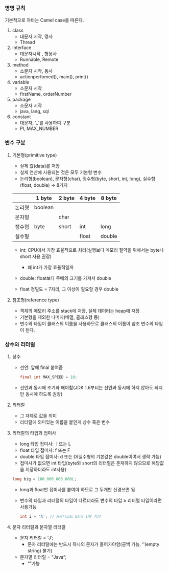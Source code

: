 ### 명명 규칙

기본적으로 자바는 Camel case를 따른다.

1. class
    - 대문자 시작, 명사
    - Thread
2. interface
    - 대문자시작 , 형용사
    - Runnable, Remote
3. method
    - 소문자 시작, 동사
    - actionperfomed(), main(), print()
4. variable
    - 소문자 시작
    - firstName, orderNumber
5. package
    - 소문자 시작
    - java, lang, sql
6. constant
    - 대문자, ‘_’를 사용하여 구분
    - PI, MAX_NUMBER

### 변수 구분

1. 기본형(primitive type)
    - 실제 값(data)를 저장
    - 실제 연산에 사용되는 것은 모두 기본형 변수
    - 논리형(boolean), 문자형(char), 정수형(byte, short, int, long), 실수형(float, double) ⇒ 8가지
    
    |  | 1 byte | 2 byte | 4 byte | 8 byte |
    | --- | --- | --- | --- | --- |
    | 논리형 | boolean |  |  |  |
    | 문자형 |  | char |  |  |
    | 정수형 | byte | short | int | long |
    | 실수형 |  |  | float | double |
    - int: CPU에서 가장 효율적으로 처리(실행보다 메모리 절약을 위해서는 byte나 short 사용 권장)
        - 왜 int가 가장 효율적일까
            
            
    - double: float보다 두배의 크기를 가져서 double
    - float 정밀도 = 7자리, 그 이상이 필요할 경우 double
    
2. 참조형(reference type)
    - 객체의 메모리 주소를 stack에 저장, 실제 데이터는 heap에 저장
    - 기본형을 제외한 나머지(배열, 클래스형 등)
    - 변수의 타입이 클래스의 이름을 사용하므로 클래스의 이름이 참조 변수의 타입이 된다.

### 상수와 리터럴

1. 상수
    - 선언: 앞에 final 붙여줌
        
        ```java
        final int MAX_SPEED = 10;
        ```
        
    - 선언과 동시에 초기화 해야함(JDK 1.6부터는 선언과 동시에 하지 않아도 되지만 동시에 하도록 권장)
    
2. 리터럴
    - 그 자체로 값을 의미
    - 리터럴에 의미있는 이름을 붙인게 상수 혹은 변수

1. 리터럴의 타입과 접미사
    - long 타입 접미사: ㅣ또는 L
    - float 타입 접미사: f 또는 F
    - double 타입 접미사: d 또는 D(실수형의 기본값은 double이여서 생략 가능)
    - 접미사가 없으면 int 타입(byte와 short의 리터럴은 존재하지 않으므로 해당값을 저장하더라도 int사용)
    
    ```java
    long big = 100_000_000_000L;
    ```
    
    - long과 float만 접미사를 붙여야 하므로 그 두개만 신경쓰면 됨
    - 변수의 타입과 리터럴의 타입이 다르더라도 변수의 타입 ≥ 리터럴 타입이라면 사용가능
        
        ```java
        int i = 'A'; // A유니코드 65가 i에 저장
        ```
        

1. 문자 리터럴과 문자열 리터럴
    - 문자 리터럴 = ‘J’;
        - 문자 리터럴에는 반드시 하나의 문자가 들어가야함(공백 가능, ‘’(empty string) 불가)
    - 문자열 리터럴 = “Java”;
        - “”가능
